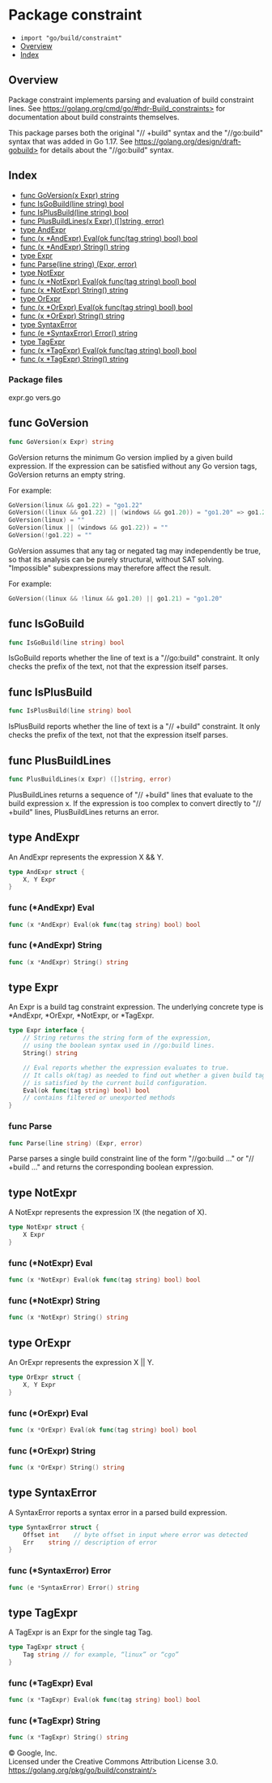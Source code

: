 Package constraint
==================

-   `import "go/build/constraint"`
-   [Overview](#pkg-overview)
-   [Index](#pkg-index)

Overview 
--------

Package constraint implements parsing and evaluation of build constraint
lines. See https://golang.org/cmd/go/#hdr-Build_constraints> for
documentation about build constraints themselves.

This package parses both the original "// +build" syntax and the
"//go:build" syntax that was added in Go 1.17. See
https://golang.org/design/draft-gobuild> for details about the
"//go:build" syntax.

Index 
-----

-   [func GoVersion(x Expr) string](#GoVersion)
-   [func IsGoBuild(line string) bool](#IsGoBuild)
-   [func IsPlusBuild(line string) bool](#IsPlusBuild)
-   [func PlusBuildLines(x Expr) (\[\]string, error)](#PlusBuildLines)
-   [type AndExpr](#AndExpr)
-   [func (x \*AndExpr) Eval(ok func(tag string) bool)
    bool](#AndExpr.Eval)
-   [func (x \*AndExpr) String() string](#AndExpr.String)
-   [type Expr](#Expr)
-   [func Parse(line string) (Expr, error)](#Parse)
-   [type NotExpr](#NotExpr)
-   [func (x \*NotExpr) Eval(ok func(tag string) bool)
    bool](#NotExpr.Eval)
-   [func (x \*NotExpr) String() string](#NotExpr.String)
-   [type OrExpr](#OrExpr)
-   [func (x \*OrExpr) Eval(ok func(tag string) bool)
    bool](#OrExpr.Eval)
-   [func (x \*OrExpr) String() string](#OrExpr.String)
-   [type SyntaxError](#SyntaxError)
-   [func (e \*SyntaxError) Error() string](#SyntaxError.Error)
-   [type TagExpr](#TagExpr)
-   [func (x \*TagExpr) Eval(ok func(tag string) bool)
    bool](#TagExpr.Eval)
-   [func (x \*TagExpr) String() string](#TagExpr.String)

### Package files

expr.go vers.go

func GoVersion 
-----------------------------------------------

```go
func GoVersion(x Expr) string
```

GoVersion returns the minimum Go version implied by a given build
expression. If the expression can be satisfied without any Go version
tags, GoVersion returns an empty string.

For example:

```go
GoVersion(linux && go1.22) = "go1.22"
GoVersion((linux && go1.22) || (windows && go1.20)) = "go1.20" => go1.20
GoVersion(linux) = ""
GoVersion(linux || (windows && go1.22)) = ""
GoVersion(!go1.22) = ""
```

GoVersion assumes that any tag or negated tag may independently be true,
so that its analysis can be purely structural, without SAT solving.
"Impossible" subexpressions may therefore affect the result.

For example:

```go
GoVersion((linux && !linux && go1.20) || go1.21) = "go1.20"
```

func IsGoBuild 
-----------------------------------------------

```go
func IsGoBuild(line string) bool
```

IsGoBuild reports whether the line of text is a "//go:build" constraint.
It only checks the prefix of the text, not that the expression itself
parses.

func IsPlusBuild 
-------------------------------------------------

```go
func IsPlusBuild(line string) bool
```

IsPlusBuild reports whether the line of text is a "// +build"
constraint. It only checks the prefix of the text, not that the
expression itself parses.

func PlusBuildLines 
----------------------------------------------------

```go
func PlusBuildLines(x Expr) ([]string, error)
```

PlusBuildLines returns a sequence of "// +build" lines that evaluate to
the build expression x. If the expression is too complex to convert
directly to "// +build" lines, PlusBuildLines returns an error.

type AndExpr 
---------------------------------------------

An AndExpr represents the expression X && Y.

```go
type AndExpr struct {
    X, Y Expr
}
```

### func (\*AndExpr) Eval 

```go
func (x *AndExpr) Eval(ok func(tag string) bool) bool
```

### func (\*AndExpr) String 

```go
func (x *AndExpr) String() string
```

type Expr 
------------------------------------------

An Expr is a build tag constraint expression. The underlying concrete
type is \*AndExpr, \*OrExpr, \*NotExpr, or \*TagExpr.

```go
type Expr interface {
    // String returns the string form of the expression,
    // using the boolean syntax used in //go:build lines.
    String() string

    // Eval reports whether the expression evaluates to true.
    // It calls ok(tag) as needed to find out whether a given build tag
    // is satisfied by the current build configuration.
    Eval(ok func(tag string) bool) bool
    // contains filtered or unexported methods
}
```

### func Parse 

```go
func Parse(line string) (Expr, error)
```

Parse parses a single build constraint line of the form "//go:build
\..." or "// +build \..." and returns the corresponding boolean
expression.

type NotExpr 
---------------------------------------------

A NotExpr represents the expression !X (the negation of X).

```go
type NotExpr struct {
    X Expr
}
```

### func (\*NotExpr) Eval 

```go
func (x *NotExpr) Eval(ok func(tag string) bool) bool
```

### func (\*NotExpr) String 

```go
func (x *NotExpr) String() string
```

type OrExpr 
--------------------------------------------

An OrExpr represents the expression X \|\| Y.

```go
type OrExpr struct {
    X, Y Expr
}
```

### func (\*OrExpr) Eval 

```go
func (x *OrExpr) Eval(ok func(tag string) bool) bool
```

### func (\*OrExpr) String 

```go
func (x *OrExpr) String() string
```

type SyntaxError 
-------------------------------------------------

A SyntaxError reports a syntax error in a parsed build expression.

```go
type SyntaxError struct {
    Offset int    // byte offset in input where error was detected
    Err    string // description of error
}
```

### func (\*SyntaxError) Error 

```go
func (e *SyntaxError) Error() string
```

type TagExpr 
---------------------------------------------

A TagExpr is an Expr for the single tag Tag.

```go
type TagExpr struct {
    Tag string // for example, “linux” or “cgo”
}
```

### func (\*TagExpr) Eval 

```go
func (x *TagExpr) Eval(ok func(tag string) bool) bool
```

### func (\*TagExpr) String 

```go
func (x *TagExpr) String() string
```

 
© Google, Inc.\
Licensed under the Creative Commons Attribution License 3.0.\
https://golang.org/pkg/go/build/constraint/>

